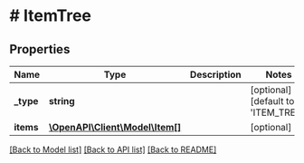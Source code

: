 # # ItemTree

## Properties

Name | Type | Description | Notes
------------ | ------------- | ------------- | -------------
**_type** | **string** |  | [optional] [default to 'ITEM_TREE']
**items** | [**\OpenAPI\Client\Model\Item[]**](Item.md) |  | [optional]

[[Back to Model list]](../../README.md#models) [[Back to API list]](../../README.md#endpoints) [[Back to README]](../../README.md)
